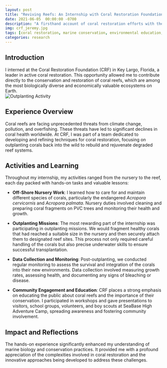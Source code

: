 ```yaml
---
layout: post
title: "Reviving Reefs: An Internship with Coral Restoration Foundation"
date: 2021-06-05  00:00:00 -0700
description: "A firsthand account of coral restoration efforts with the Coral Restoration Foundation in Key Largo, Florida."
img: crf_jeremy.jpg
tags: [coral restoration, marine conservation, environmental education, scuba diving]
categories: research
---
```


## Introduction
I interned at the Coral Restoration Foundation (CRF) in Key Largo, Florida, a leader in active coral restoration. This opportunity allowed me to contribute directly to the conservation and restoration of coral reefs, which are among the most biologically diverse and economically valuable ecosystems on Earth.  
![Outplanting Activity](crf_jeremy.jpg)

## Experience Overview
Coral reefs are facing unprecedented threats from climate change, pollution, and overfishing. These threats have led to significant declines in coral health worldwide. At CRF, I was part of a team dedicated to developing and refining techniques for coral restoration, focusing on outplanting corals back into the wild to rebuild and rejuvenate degraded reef systems.

## Activities and Learning
Throughout my internship, my activities ranged from the nursery to the reef, each day packed with hands-on tasks and valuable lessons:
- **Off-Shore Nursery Work**: I learned how to care for and maintain different species of corals, particularly the endangered _Acropora cervicornis_ and _Acropora palmata_. Nursery duties involved cleaning and preparing coral fragments on PVC trees and monitoring their health and growth.
  
- **Outplanting Missions**: The most rewarding part of the internship was participating in outplanting missions. We would fragment healthy corals that had reached a suitable size in the nursery and then securely attach them to designated reef sites. This process not only required careful handling of the corals but also precise underwater skills to ensure successful transplantation.

- **Data Collection and Monitoring**: Post-outplanting, we conducted regular monitoring to assess the survival and integration of the corals into their new environments. Data collection involved measuring growth rates, assessing health, and documenting any signs of bleaching or disease.

- **Community Engagement and Education**: CRF places a strong emphasis on educating the public about coral reefs and the importance of their conservation. I participated in workshops and gave presentations to visitors, school groups, volunteers, and boy scouts at SeaBase High Adventure Camp, spreading awareness and fostering community involvement.

## Impact and Reflections
The hands-on experience significantly enhanced my understanding of marine biology and conservation practices. It provided me with a profound appreciation of the complexities involved in coral restoration and the innovative approaches being developed to address these challenges.
